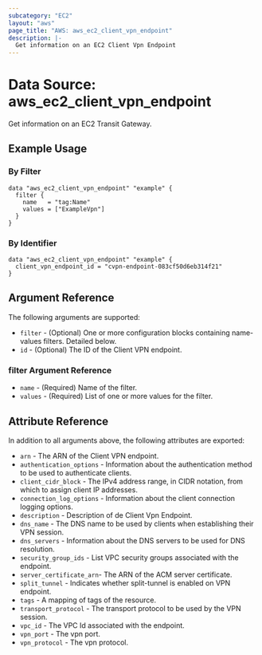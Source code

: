 ```yaml
---
subcategory: "EC2"
layout: "aws"
page_title: "AWS: aws_ec2_client_vpn_endpoint"
description: |-
  Get information on an EC2 Client Vpn Endpoint
---
```


# Data Source: aws_ec2_client_vpn_endpoint

Get information on an EC2 Transit Gateway.

## Example Usage

### By Filter

```hcl
data "aws_ec2_client_vpn_endpoint" "example" {
  filter {
    name   = "tag:Name"
    values = ["ExampleVpn"]
  }
}
```

### By Identifier

```hcl
data "aws_ec2_client_vpn_endpoint" "example" {
  client_vpn_endpoint_id = "cvpn-endpoint-083cf50d6eb314f21"
}
```

## Argument Reference

The following arguments are supported:

* `filter` - (Optional) One or more configuration blocks containing name-values filters. Detailed below.
* `id` - (Optional) The ID of the Client VPN endpoint.

### filter Argument Reference

* `name` - (Required) Name of the filter.
* `values` - (Required) List of one or more values for the filter.

## Attribute Reference

In addition to all arguments above, the following attributes are exported:

* `arn` -  The ARN of the Client VPN endpoint.
* `authentication_options` - Information about the authentication method to be used to authenticate clients.
* `client_cidr_block` - The IPv4 address range, in CIDR notation, from which to assign client IP addresses.
* `connection_log_options` - Information about the client connection logging options.
* `description` - Description of de Client Vpn Endpoint.
* `dns_name` - The DNS name to be used by clients when establishing their VPN session.
* `dns_servers` - Information about the DNS servers to be used for DNS resolution.
* `security_group_ids` - List VPC security groups associated with the endpoint.
* `server_certificate_arn`- The ARN of the ACM server certificate.
* `split_tunnel` - Indicates whether split-tunnel is enabled on VPN endpoint.
* `tags` - A mapping of tags of the resource.
* `transport_protocol` - The transport protocol to be used by the VPN session.
* `vpc_id` - The VPC Id associated with the endpoint.
* `vpn_port` - The vpn port.
* `vpn_protocol` - The vpn protocol.

